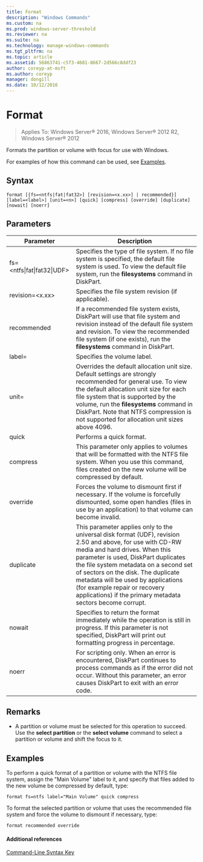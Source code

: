```yaml
---
title: Format
description: "Windows Commands"
ms.custom: na
ms.prod: windows-server-threshold
ms.reviewer: na
ms.suite: na
ms.technology: manage-windows-commands
ms.tgt_pltfrm: na
ms.topic: article
ms.assetid: 56863741-c5f3-4681-8667-2d566c8ddf23
author: coreyp-at-msft
ms.author: coreyp
manager: dongill
ms.date: 10/12/2016
---
```


# Format

>Applies To: Windows Server&reg; 2016, Windows Server&reg; 2012 R2, Windows Server&reg; 2012

Formats the partition or volume with focus for use with Windows.  
  
For examples of how this command can be used, see [Examples](#BKMK_examples).  
  
## Syntax  
  
```  
format [{fs=<ntfs|fat|fat32>] [revision=<x.xx>] | recommended}] [label=<label>] [unit=<n>] [quick] [compress] [override] [duplicate] [nowait] [noerr]  
```  
  
## Parameters  
  
|Parameter|Description|  
|-------------|---------------|  
|fs\=<ntfs&#124;fat&#124;fat32&#124;UDF>|Specifies the type of file system. If no file system is specified, the default file system is used. To view the default file system, run the **filesystems** command in DiskPart.|  
|revision\=<x.xx>|Specifies the file system revision \(if applicable\).|  
|recommended|If a recommended file system exists, DiskPart will use that file system and revision instead of the default file system and revision. To view the recommended file system \(if one exists\), run the **filesystems** command in DiskPart.|  
|label\=<label>|Specifies the volume label.|  
|unit\=<n>|Overrides the default allocation unit size. Default settings are strongly recommended for general use. To view the default allocation unit size for each file system that is supported by the volume, run the **filesystems** command in DiskPart. Note that NTFS compression is not supported for allocation unit sizes above 4096.|  
|quick|Performs a quick format.|  
|compress|This parameter only applies to volumes that will be formatted with the NTFS file system. When you use this command, files created on the new volume will be compressed by default.|  
|override|Forces the volume to dismount first if necessary. If the volume is forcefully dismounted, some open handles \(files in use by an application\) to that volume can become invalid.|  
|duplicate|This parameter applies only to the universal disk format \(UDF\), revision 2.50 and above, for use with CD\-RW media and hard drives. When this parameter is used, DiskPart duplicates the file system metadata on a second set of sectors on the disk. The duplicate metadata will be used by applications \(for example repair or recovery applications\) if the primary metadata sectors become corrupt.|  
|nowait|Specifies to return the format immediately while the operation is still in progress. If this parameter is not specified, DiskPart will print out formatting progress in percentage.|  
|noerr|For scripting only. When an error is encountered, DiskPart continues to process commands as if the error did not occur. Without this parameter, an error causes DiskPart to exit with an error code.|  
  
## Remarks  
  
-   A partition or volume must be selected for this operation to succeed. Use the **select partition** or the **select volume** command to select a partition or volume and shift the focus to it.  
  
## <a name="BKMK_examples"></a>Examples  
To perform a quick format of a partition or volume with the NTFS file system, assign the "Main Volume" label to it, and specify that files added to the new volume be compressed by default, type:  
  
```  
format fs=ntfs label="Main Volume" quick compress  
```  
  
To format the selected partition or volume that uses the recommended file system and force the volume to dismount if necessary, type:  
  
```  
format recommended override  
```  
  
#### Additional references  
[Command-Line Syntax Key](Command-Line-Syntax-Key.md)  
  

  

